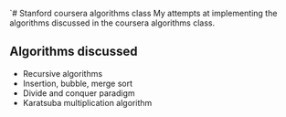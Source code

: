 `# Stanford coursera algorithms class
 My attempts at implementing the algorithms discussed in the coursera algorithms class.
 
 ## Algorithms discussed
 
 - Recursive algorithms
 - Insertion, bubble, merge sort
 - Divide and conquer paradigm
 - Karatsuba multiplication algorithm
